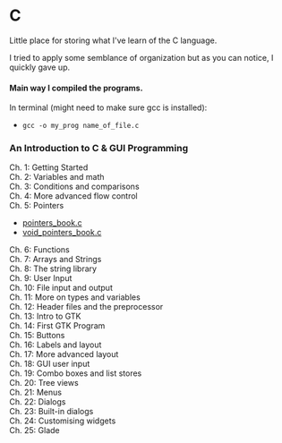 # C
Little place for storing what I've learn of the C language.

I tried to apply some semblance of organization but as you can notice, I quickly gave up.

#### Main way I compiled the programs.  
In terminal (might need to make sure gcc is installed):  
- `gcc -o my_prog name_of_file.c`

### An Introduction to C & GUI Programming  
Ch. 1: Getting Started  
Ch. 2: Variables and math  
Ch. 3: Conditions and comparisons  
Ch. 4: More advanced flow control  
Ch. 5: Pointers
- [pointers_book.c](pointers_book.c)
- [void_pointers_book.c](void_pointers_book.c)

Ch. 6: Functions  
Ch. 7: Arrays and Strings  
Ch. 8: The string library  
Ch. 9: User Input  
Ch. 10: File input and output  
Ch. 11: More on types and variables  
Ch. 12: Header files and the preprocessor  
Ch. 13: Intro to GTK  
Ch. 14: First GTK Program  
Ch. 15: Buttons  
Ch. 16: Labels and layout  
Ch. 17: More advanced layout  
Ch. 18: GUI user input  
Ch. 19: Combo boxes and list stores  
Ch. 20: Tree views  
Ch. 21: Menus  
Ch. 22: Dialogs  
Ch. 23: Built-in dialogs  
Ch. 24: Customising widgets  
Ch. 25: Glade  
